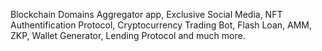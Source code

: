 Blockchain Domains Aggregator app, Exclusive Social Media, NFT Authentification Protocol, Cryptocurrency Trading Bot, Flash Loan, AMM, ZKP, Wallet Generator, Lending Protocol and much more.
